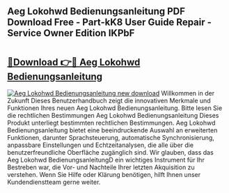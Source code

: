 ## Aeg Lokohwd Bedienungsanleitung PDF Download Free - Part-kK8 User Guide Repair - Service Owner Edition IKPbF

# <h2><a href="http://df5otu.blite.top/?on=Aeg+Lokohwd+Bedienungsanleitung">🔗Download 👉🔴 Aeg Lokohwd Bedienungsanleitung</a></h2>

[![Aeg Lokohwd Bedienungsanleitung new download](https://i.imgur.com/lujVjoI.png)](http://df5otu.blite.top/?on=Aeg+Lokohwd+Bedienungsanleitung)
Willkommen in der Zukunft Dieses Benutzerhandbuch zeigt die innovativen Merkmale und Funktionen Ihres neuen Aeg Lokohwd Bedienungsanleitung. Bitte lesen Sie die rechtlichen Bestimmungen Aeg Lokohwd Bedienungsanleitung Dieses Produkt unterliegt bestimmten rechtlichen Bestimmungen. Aeg Lokohwd Bedienungsanleitung bietet eine beeindruckende Auswahl an erweiterten Funktionen, darunter Sprachsteuerung, automatische Synchronisierung, anpassbare Einstellungen und Echtzeitanalysen, die alle über die benutzerfreundliche Oberfläche zugänglich sind. Wir glauben, dass das Aeg Lokohwd BedienungsanleitungD ein wichtiges Instrument für Ihr Bestreben war, die Vor- und Nachteile Ihrer letzten Akquisition zu verstehen. Wenn Sie Hilfe oder Klärung benötigen, hilft Ihnen unser Kundendienstteam gerne weiter.
